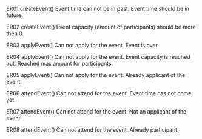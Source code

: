 ER01
createEvent()
Event time can not be in past. Event time should be in future.

ER02
createEvent()
Event capacity (amount of participants) should be more then 0.

ER03
applyEvent()
Can not apply for the event. Event is over.

ER04
applyEvent()
Can not apply for the event. Event capacity is reached out. Reached max amount for participants.

ER05
applyEvent()
Can not apply for the event. Already applicant of the event.

ER06
attendEvent()
Can not attend for the event. Event time has not come yet.

ER07
attendEvent()
Can not attend for the event. Not an applicant of the event.

ER08
attendEvent()
Can not attend for the event. Already participant.
